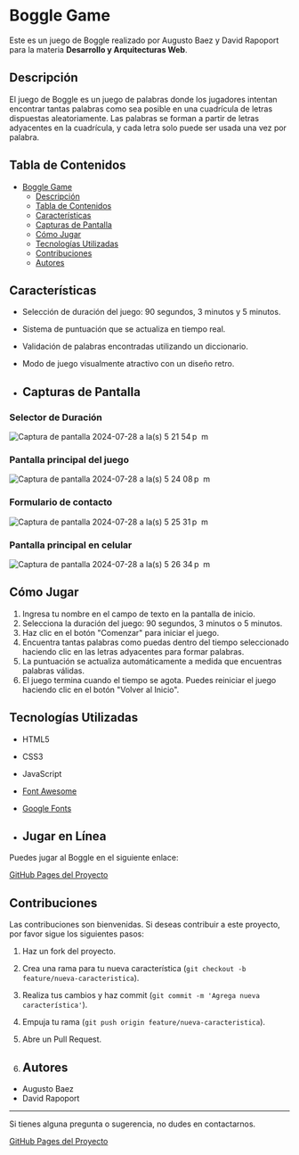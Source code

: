# Boggle Game

Este es un juego de Boggle realizado por Augusto Baez y David Rapoport para la materia **Desarrollo y Arquitecturas Web**.

## Descripción

El juego de Boggle es un juego de palabras donde los jugadores intentan encontrar tantas palabras como sea posible en una cuadrícula de letras dispuestas aleatoriamente. Las palabras se forman a partir de letras adyacentes en la cuadrícula, y cada letra solo puede ser usada una vez por palabra.

## Tabla de Contenidos

- [Boggle Game](#boggle-game)
  - [Descripción](#descripción)
  - [Tabla de Contenidos](#tabla-de-contenidos)
  - [Características](#características)
  - [Capturas de Pantalla](#capturas-de-pantalla)
  - [Cómo Jugar](#cómo-jugar)
  - [Tecnologías Utilizadas](#tecnologías-utilizadas)
  - [Contribuciones](#contribuciones)
  - [Autores](#autores)

## Características

- Selección de duración del juego: 90 segundos, 3 minutos y 5 minutos.
- Sistema de puntuación que se actualiza en tiempo real.
- Validación de palabras encontradas utilizando un diccionario.
- Modo de juego visualmente atractivo con un diseño retro.

- ## Capturas de Pantalla

### Selector de Duración
![Captura de pantalla 2024-07-28 a la(s) 5 21 54 p  m](https://github.com/user-attachments/assets/4f117392-5480-4b36-9d27-74f5c70fe7d9)

### Pantalla principal del juego
![Captura de pantalla 2024-07-28 a la(s) 5 24 08 p  m](https://github.com/user-attachments/assets/84e3b557-5427-4c02-b45d-f5faf0cb1e6c)

### Formulario de contacto
![Captura de pantalla 2024-07-28 a la(s) 5 25 31 p  m](https://github.com/user-attachments/assets/f3b12e07-c9f9-4043-bdf9-a1e6ec7884a0)

### Pantalla principal en celular
![Captura de pantalla 2024-07-28 a la(s) 5 26 34 p  m](https://github.com/user-attachments/assets/1fbfce2b-e98a-468b-97c1-d674b081ac89)

## Cómo Jugar

1. Ingresa tu nombre en el campo de texto en la pantalla de inicio.
2. Selecciona la duración del juego: 90 segundos, 3 minutos o 5 minutos.
3. Haz clic en el botón "Comenzar" para iniciar el juego.
4. Encuentra tantas palabras como puedas dentro del tiempo seleccionado haciendo clic en las letras adyacentes para formar palabras.
5. La puntuación se actualiza automáticamente a medida que encuentras palabras válidas.
6. El juego termina cuando el tiempo se agota. Puedes reiniciar el juego haciendo clic en el botón "Volver al Inicio".

## Tecnologías Utilizadas

- HTML5
- CSS3
- JavaScript
- [Font Awesome](https://cdnjs.cloudflare.com/ajax/libs/font-awesome/6.0.0-beta3/css/all.min.css)
- [Google Fonts](https://fonts.googleapis.com/css2?family=Press+Start+2P&display=swap)

- ## Jugar en Línea

Puedes jugar al Boggle en el siguiente enlace:

[GitHub Pages del Proyecto](https://davidrprt.github.io/Boggle-UAI)

## Contribuciones

Las contribuciones son bienvenidas. Si deseas contribuir a este proyecto, por favor sigue los siguientes pasos:

1. Haz un fork del proyecto.
2. Crea una rama para tu nueva característica (`git checkout -b feature/nueva-caracteristica`).
3. Realiza tus cambios y haz commit (`git commit -m 'Agrega nueva característica'`).
4. Empuja tu rama (`git push origin feature/nueva-caracteristica`).
5. Abre un Pull Request.

6. ## Autores

- Augusto Baez
- David Rapoport

---

Si tienes alguna pregunta o sugerencia, no dudes en contactarnos.

[GitHub Pages del Proyecto](https://davidrprt.github.io/Boggle-UAI)
